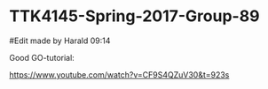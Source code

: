 # TTK4145-Spring-2017-Group-89

#Edit made by Harald 09:14

Good GO-tutorial:

https://www.youtube.com/watch?v=CF9S4QZuV30&t=923s

